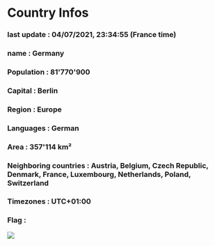 # Country  Infos
### last update : 04/07/2021, 23:34:55 (France time)

### name : Germany
### Population : 81'770'900
### Capital : Berlin
### Region : Europe
### Languages : German
### Area : 357'114 km²
### Neighboring countries : Austria, Belgium, Czech Republic, Denmark, France, Luxembourg, Netherlands, Poland, Switzerland
### Timezones : UTC+01:00

### Flag :
![](https://restcountries.eu/data/deu.svg)
